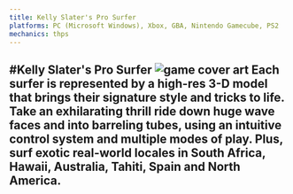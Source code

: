 ```yaml
---
title: Kelly Slater's Pro Surfer
platforms: PC (Microsoft Windows), Xbox, GBA, Nintendo Gamecube, PS2
mechanics: thps
---
```

#Kelly Slater's Pro Surfer
![game cover art](//images.igdb.com/igdb/image/upload/t_thumb/hofecvy4ggyoes9cotun.jpg "Logo Title Text 1")
Each surfer is represented by a high-res 3-D model that brings their signature style and tricks to life. Take an exhilarating thrill ride down huge wave faces and into barreling tubes, using an intuitive control system and multiple modes of play. Plus, surf exotic real-world locales in South Africa, Hawaii, Australia, Tahiti, Spain and North America.
-
